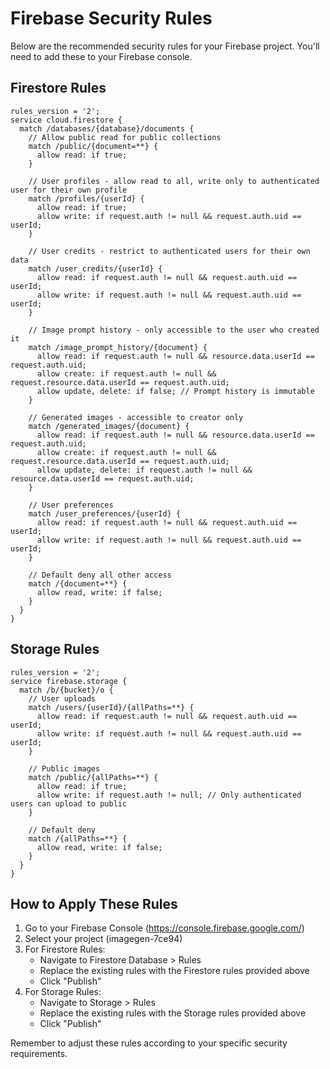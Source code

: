 
# Firebase Security Rules

Below are the recommended security rules for your Firebase project. You'll need to add these to your Firebase console.

## Firestore Rules

```
rules_version = '2';
service cloud.firestore {
  match /databases/{database}/documents {
    // Allow public read for public collections
    match /public/{document=**} {
      allow read: if true;
    }
    
    // User profiles - allow read to all, write only to authenticated user for their own profile
    match /profiles/{userId} {
      allow read: if true;
      allow write: if request.auth != null && request.auth.uid == userId;
    }
    
    // User credits - restrict to authenticated users for their own data
    match /user_credits/{userId} {
      allow read: if request.auth != null && request.auth.uid == userId;
      allow write: if request.auth != null && request.auth.uid == userId;
    }
    
    // Image prompt history - only accessible to the user who created it
    match /image_prompt_history/{document} {
      allow read: if request.auth != null && resource.data.userId == request.auth.uid;
      allow create: if request.auth != null && request.resource.data.userId == request.auth.uid;
      allow update, delete: if false; // Prompt history is immutable
    }
    
    // Generated images - accessible to creator only
    match /generated_images/{document} {
      allow read: if request.auth != null && resource.data.userId == request.auth.uid;
      allow create: if request.auth != null && request.resource.data.userId == request.auth.uid;
      allow update, delete: if request.auth != null && resource.data.userId == request.auth.uid;
    }
    
    // User preferences
    match /user_preferences/{userId} {
      allow read: if request.auth != null && request.auth.uid == userId;
      allow write: if request.auth != null && request.auth.uid == userId;
    }
    
    // Default deny all other access
    match /{document=**} {
      allow read, write: if false;
    }
  }
}
```

## Storage Rules

```
rules_version = '2';
service firebase.storage {
  match /b/{bucket}/o {
    // User uploads
    match /users/{userId}/{allPaths=**} {
      allow read: if request.auth != null && request.auth.uid == userId;
      allow write: if request.auth != null && request.auth.uid == userId;
    }
    
    // Public images
    match /public/{allPaths=**} {
      allow read: if true;
      allow write: if request.auth != null; // Only authenticated users can upload to public
    }
    
    // Default deny
    match /{allPaths=**} {
      allow read, write: if false;
    }
  }
}
```

## How to Apply These Rules

1. Go to your Firebase Console (https://console.firebase.google.com/)
2. Select your project (imagegen-7ce94)
3. For Firestore Rules:
   - Navigate to Firestore Database > Rules
   - Replace the existing rules with the Firestore rules provided above
   - Click "Publish"
4. For Storage Rules:
   - Navigate to Storage > Rules
   - Replace the existing rules with the Storage rules provided above
   - Click "Publish"

Remember to adjust these rules according to your specific security requirements.
